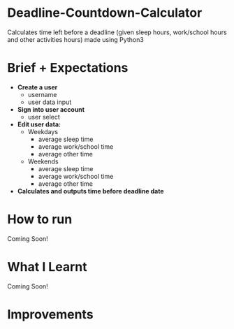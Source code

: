 # Deadline-Countdown-Calculator
Calculates time left before a deadline (given sleep hours, work/school hours and other activities hours) made using Python3

# Brief + Expectations
- **Create a user**
  - username
  - user data input
- **Sign into user account**
  - user select
- **Edit user data:**
  - Weekdays
    - average sleep time
    - average work/school time
    - average other time
  - Weekends
    - average sleep time
    - average work/school time
    - average other time
- **Calculates and outputs time before deadline date** 

# How to run
Coming Soon!

# What I Learnt
Coming Soon!

# Improvements
